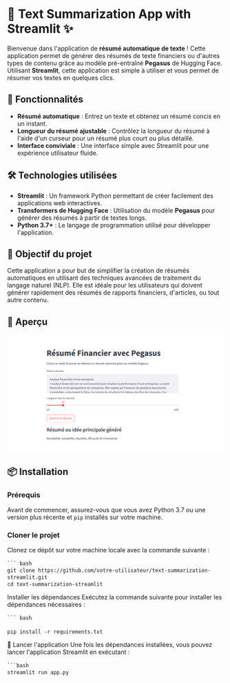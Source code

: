 # 🚀 **Text Summarization App with Streamlit** ✨

Bienvenue dans l'application de **résumé automatique de texte** ! Cette application permet de générer des résumés de texte financiers ou d'autres types de contenu grâce au modèle pré-entraîné **Pegasus** de Hugging Face. Utilisant **Streamlit**, cette application est simple à utiliser et vous permet de résumer vos textes en quelques clics.

## 🌟 **Fonctionnalités**

- **Résumé automatique** : Entrez un texte et obtenez un résumé concis en un instant.
- **Longueur du résumé ajustable** : Contrôlez la longueur du résumé à l'aide d'un curseur pour un résumé plus court ou plus détaillé.
- **Interface conviviale** : Une interface simple avec Streamlit pour une expérience utilisateur fluide.

## 🛠️ **Technologies utilisées**

- **Streamlit** : Un framework Python permettant de créer facilement des applications web interactives.
- **Transformers de Hugging Face** : Utilisation du modèle **Pegasus** pour générer des résumés à partir de textes longs.
- **Python 3.7+** : Le langage de programmation utilisé pour développer l'application.

## 🎯 **Objectif du projet**

Cette application a pour but de simplifier la création de résumés automatiques en utilisant des techniques avancées de traitement du langage naturel (NLP). Elle est idéale pour les utilisateurs qui doivent générer rapidement des résumés de rapports financiers, d'articles, ou tout autre contenu.
## 🎯 **Aperçu**
![Aperçu de l'application](assets/capture_demo.png)
## 📦 **Installation**

### Prérequis

Avant de commencer, assurez-vous que vous avez Python 3.7 ou une version plus récente et `pip` installés sur votre machine.

### Cloner le projet

Clonez ce dépôt sur votre machine locale avec la commande suivante :
    
    ``` bash
    git clone https://github.com/votre-utilisateur/text-summarization-streamlit.git
    cd text-summarization-streamlit

Installer les dépendances
Exécutez la commande suivante pour installer les dépendances nécessaires :
    
    ``` bash
    
    pip install -r requirements.txt
    
🚀 Lancer l'application
Une fois les dépendances installées, vous pouvez lancer l'application Streamlit en exécutant :

    ```bash
    streamlit run app.py
